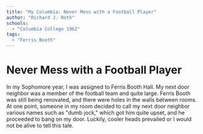 ```yaml
---
title: "My Columbia: Never Mess with a Football Player"
author: "Richard J. Roth"
schools:
  - "Columbia College 1962"
tags:
  - "Ferris Booth"
---
```


# Never Mess with a Football Player

In my Sophomore year, I was assigned to Ferris Booth Hall. My next door neighbor was a member of the football team and quite large. Ferris Booth was still being renovated, and there were holes in the walls between rooms. At one point, someone in my room decided to call my next door neighbor various names such as "dumb jock," which got him quite upset, and he proceeded to bang on my door. Luckily, cooler heads prevailed or I would not be alive to tell this tale.
